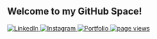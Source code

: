 ## Welcome to my GitHub Space!

<p align="left">
  <a href="https://www.linkedin.com/in/chiazhemin">
   <img alt="LinkedIn" src="https://img.shields.io/badge/LinkedIn-0077B5">
  </a>
  <a href="https://www.instagram.com/hellozhems/">
   <img alt="Instagram" src="https://img.shields.io/badge/Instagram-C13584">
  </a>
  <a href="https://www.chiazhemin.com/">
   <img alt="Portfolio" src="https://img.shields.io/badge/chiazhemin.com-708090">
  </a>
  <a href="https://github.com/zhems">
     <img src="https://komarev.com/ghpvc/?username=zhems" alt="page views">
  </a>
</p>
<!--
**zhems/zhems** is a ✨ _special_ ✨ repository because its `README.md` (this file) appears on your GitHub profile.

Here are some ideas to get you started:

- 🔭 I’m currently working on ...
- 🌱 I’m currently learning ...
- 👯 I’m looking to collaborate on ...
- 🤔 I’m looking for help with ...
- 💬 Ask me about ...
- 📫 How to reach me: ...
- 😄 Pronouns: ...
- ⚡ Fun fact: ...
-->

